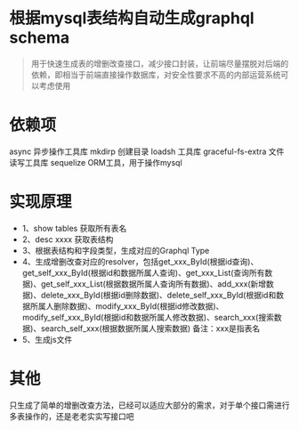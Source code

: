 # 根据mysql表结构自动生成graphql schema
> 用于快速生成表的增删改查接口，减少接口封装，让前端尽量摆脱对后端的依赖，即相当于前端直接操作数据库，对安全性要求不高的内部运营系统可以考虑使用

# 依赖项
async 异步操作工具库
mkdirp 创建目录
loadsh 工具库
graceful-fs-extra 文件读写工具库
sequelize ORM工具，用于操作mysql

# 实现原理
- 1、show tables 获取所有表名
- 2、desc xxxx 获取表结构
- 3、根据表结构和字段类型，生成对应的Graphql Type
- 4、生成增删改查对应的resolver，包括get_xxx_ById(根据id查询)、get_self_xxx_ById(根据id和数据所属人查询)、get_xxx_List(查询所有数据)、get_self_xxx_List(根据数据所属人查询所有数据)、add_xxx(新增数据)、delete_xxx_ById(根据id删除数据)、delete_self_xxx_ById(根据id和数据所属人删除数据)、modify_xxx_ById(根据id修改数据)、modify_self_xxx_ById(根据id和数据所属人修改数据)、search_xxx(搜索数据)、search_self_xxx(根据数据所属人搜索数据)
备注：xxx是指表名
- 5、生成js文件

# 其他
只生成了简单的增删改查方法，已经可以适应大部分的需求，对于单个接口需进行多表操作的，还是老老实实写接口吧